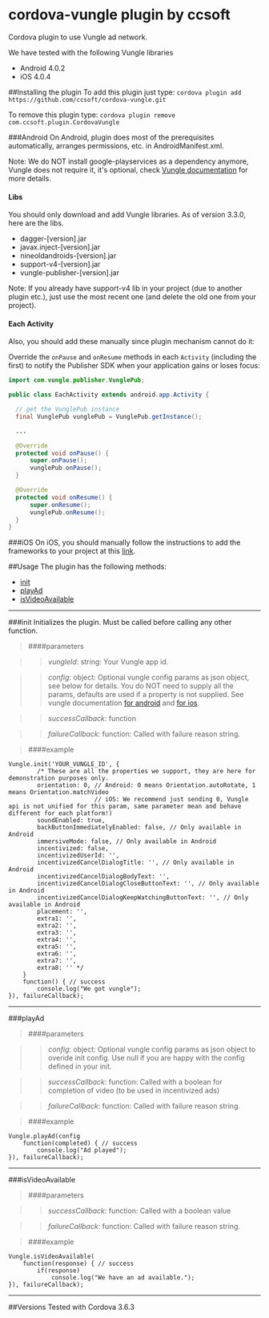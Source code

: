 cordova-vungle plugin by ccsoft
=====================

Cordova plugin to use Vungle ad network.

We have tested with the following Vungle libraries

* Android 4.0.2
* iOS 4.0.4

##Installing the plugin
To add this plugin just type:
```cordova plugin add https://github.com/ccsoft/cordova-vungle.git```

To remove this plugin type:
```cordova plugin remove com.ccsoft.plugin.CordovaVungle```

###Android
On Android, plugin does most of the prerequisites automatically, arranges permissions, etc. in AndroidManifest.xml.

Note: We do NOT install google-playservices as a dependency anymore, Vungle does not require it, it's optional, check [Vungle documentation](https://support.vungle.com/hc/en-us/articles/204222794-Get-started-with-Vungle-Android-SDK) for more details.

#### Libs
You should only download and add Vungle libraries.
As of version 3.3.0, here are the libs.

* dagger-[version].jar
* javax.inject-[version].jar
* nineoldandroids-[version].jar
* support-v4-[version].jar
* vungle-publisher-[version].jar

Note: If you already have support-v4 lib in your project (due to another plugin etc.), just use the most recent one (and delete the old one from your project).

#### Each Activity
Also, you should add these manually since plugin mechanism cannot do it:

Override the `onPause` and `onResume` methods in each `Activity` (including the first) to notify the Publisher SDK when your application gains or loses focus:

```java
import com.vungle.publisher.VunglePub;

public class EachActivity extends android.app.Activity {

  // get the VunglePub instance
  final VunglePub vunglePub = VunglePub.getInstance();

  ...

  @Override
  protected void onPause() {
      super.onPause();
      vunglePub.onPause();
  }

  @Override
  protected void onResume() {
      super.onResume();
      vunglePub.onResume();
  }
}
```

###iOS
On iOS, you should manually follow the instructions to add the frameworks to your project at this [link](https://support.vungle.com/hc/en-us/articles/204430550-Getting-Started-with-Vungle-iOS-SDK).


##Usage
The plugin has the following methods:
* [init](#init)
* [playAd](#playAd)
* [isVideoAvailable](#isVideoAvailable)

***

###init
Initializes the plugin. Must be called before calling any other function.

>####parameters

>> *vungleId*: string: Your Vungle app id.

>> *config*: object: Optional vungle config params as json object, see below for details. You do NOT need to supply all the params, defaults are used if a property is not supplied.
See vungle documentation [for android](https://support.vungle.com/hc/en-us/articles/204463100-Advanced-Settings-for-Vungle-Android-SDK) and [for ios](https://support.vungle.com/hc/en-us/articles/204463080-Advanced-Settings-for-Vungle-iOS-SDK).

>> *successCallback*: function

>> *failureCallback*: function: Called with failure reason string.

>####example

	Vungle.init('YOUR_VUNGLE_ID', {
            /* These are all the properties we support, they are here for demonstration purposes only.
            orientation: 0, // Android: 0 means Orientation.autoRotate, 1 means Orientation.matchVideo
                            // iOS: We recommend just sending 0, Vungle api is not unified for this param, same parameter mean and behave different for each platform!)
            soundEnabled: true,
            backButtonImmediatelyEnabled: false, // Only available in Android
            immersiveMode: false, // Only available in Android
            incentivized: false,
            incentivizedUserId: '',
            incentivizedCancelDialogTitle: '', // Only available in Android
            incentivizedCancelDialogBodyText: '',
            incentivizedCancelDialogCloseButtonText: '', // Only available in Android
            incentivizedCancelDialogKeepWatchingButtonText: '', // Only available in Android
            placement: '',
            extra1: '',
            extra2: '',
            extra3: '',
            extra4: '',
            extra5: '',
            extra6: '',
            extra7: '',
            extra8: '' */
        }
		function() { // success
			console.log("We got vungle");
	}), failureCallback);

***

###playAd

>####parameters

>> *config*: object: Optional vungle config params as json object to overide init config. Use null if you are happy with the config defined in your init.

>> *successCallback*: function: Called with a boolean for completion of video (to be used in incentivized ads)

>> *failureCallback*: function: Called with failure reason string.

>####example

	Vungle.playAd(config
		function(completed) { // success
			console.log("Ad played");
	}), failureCallback);

***

###isVideoAvailable

>####parameters

>> *successCallback*: function: Called with a boolean value

>> *failureCallback*: function: Called with failure reason string.

>####example

	Vungle.isVideoAvailable(
		function(response) { // success
            if(response)
			    console.log("We have an ad available.");
	}), failureCallback);

***
##Versions
Tested with Cordova 3.6.3
